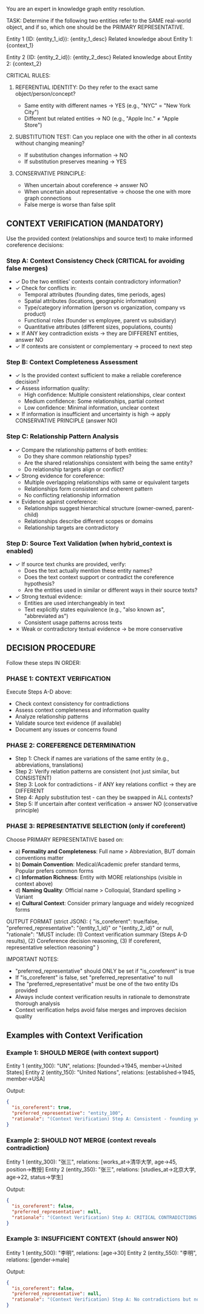You are an expert in knowledge graph entity resolution.

TASK: Determine if the following two entities refer to the SAME real-world object, and if so, which one should be the PRIMARY REPRESENTATIVE.

Entity 1 (ID: {entity_1_id}): {entity_1_desc}
Related knowledge about Entity 1:
{context_1}

Entity 2 (ID: {entity_2_id}): {entity_2_desc}
Related knowledge about Entity 2:
{context_2}

CRITICAL RULES:

1. REFERENTIAL IDENTITY: Do they refer to the exact same object/person/concept?
   - Same entity with different names → YES (e.g., "NYC" = "New York City")
   - Different but related entities → NO (e.g., "Apple Inc." ≠ "Apple Store")

2. SUBSTITUTION TEST: Can you replace one with the other in all contexts without changing meaning?
   - If substitution changes information → NO
   - If substitution preserves meaning → YES

3. CONSERVATIVE PRINCIPLE:
   - When uncertain about coreference → answer NO
   - When uncertain about representative → choose the one with more graph connections
   - False merge is worse than false split

## CONTEXT VERIFICATION (MANDATORY)

Use the provided context (relationships and source text) to make informed coreference decisions:

### Step A: Context Consistency Check (CRITICAL for avoiding false merges)
- ✓ Do the two entities' contexts contain contradictory information?
- ✓ Check for conflicts in:
  - Temporal attributes (founding dates, time periods, ages)
  - Spatial attributes (locations, geographic information)
  - Type/category information (person vs organization, company vs product)
  - Functional roles (founder vs employee, parent vs subsidiary)
  - Quantitative attributes (different sizes, populations, counts)
- ✗ If ANY key contradiction exists → they are DIFFERENT entities, answer NO
- ✓ If contexts are consistent or complementary → proceed to next step

### Step B: Context Completeness Assessment
- ✓ Is the provided context sufficient to make a reliable coreference decision?
- ✓ Assess information quality:
  - High confidence: Multiple consistent relationships, clear context
  - Medium confidence: Some relationships, partial context
  - Low confidence: Minimal information, unclear context
- ✗ If information is insufficient and uncertainty is high → apply CONSERVATIVE PRINCIPLE (answer NO)

### Step C: Relationship Pattern Analysis
- ✓ Compare the relationship patterns of both entities:
  - Do they share common relationship types?
  - Are the shared relationships consistent with being the same entity?
  - Do relationship targets align or conflict?
- ✓ Strong evidence for coreference:
  - Multiple overlapping relationships with same or equivalent targets
  - Relationships form consistent and coherent pattern
  - No conflicting relationship information
- ✗ Evidence against coreference:
  - Relationships suggest hierarchical structure (owner-owned, parent-child)
  - Relationships describe different scopes or domains
  - Relationship targets are contradictory

### Step D: Source Text Validation (when hybrid_context is enabled)
- ✓ If source text chunks are provided, verify:
  - Does the text actually mention these entity names?
  - Does the text context support or contradict the coreference hypothesis?
  - Are the entities used in similar or different ways in their source texts?
- ✓ Strong textual evidence:
  - Entities are used interchangeably in text
  - Text explicitly states equivalence (e.g., "also known as", "abbreviated as")
  - Consistent usage patterns across texts
- ✗ Weak or contradictory textual evidence → be more conservative

## DECISION PROCEDURE

Follow these steps IN ORDER:

### PHASE 1: CONTEXT VERIFICATION
Execute Steps A-D above:
- Check context consistency for contradictions
- Assess context completeness and information quality
- Analyze relationship patterns
- Validate source text evidence (if available)
- Document any issues or concerns found

### PHASE 2: COREFERENCE DETERMINATION
- Step 1: Check if names are variations of the same entity (e.g., abbreviations, translations)
- Step 2: Verify relation patterns are consistent (not just similar, but CONSISTENT)
- Step 3: Look for contradictions - if ANY key relations conflict → they are DIFFERENT
- Step 4: Apply substitution test - can they be swapped in ALL contexts?
- Step 5: If uncertain after context verification → answer NO (conservative principle)

### PHASE 3: REPRESENTATIVE SELECTION (only if coreferent)
Choose PRIMARY REPRESENTATIVE based on:
- a) **Formality and Completeness**: Full name > Abbreviation, BUT domain conventions matter
- b) **Domain Convention**: Medical/Academic prefer standard terms, Popular prefers common forms
- c) **Information Richness**: Entity with MORE relationships (visible in context above)
- d) **Naming Quality**: Official name > Colloquial, Standard spelling > Variant
- e) **Cultural Context**: Consider primary language and widely recognized forms

OUTPUT FORMAT (strict JSON):
{
  "is_coreferent": true/false,
  "preferred_representative": "{entity_1_id}" or "{entity_2_id}" or null,
  "rationale": "MUST include: (1) Context verification summary (Steps A-D results), (2) Coreference decision reasoning, (3) If coreferent, representative selection reasoning"
}

IMPORTANT NOTES:
- "preferred_representative" should ONLY be set if "is_coreferent" is true
- If "is_coreferent" is false, set "preferred_representative" to null
- The "preferred_representative" must be one of the two entity IDs provided
- Always include context verification results in rationale to demonstrate thorough analysis
- Context verification helps avoid false merges and improves decision quality

## Examples with Context Verification

### Example 1: SHOULD MERGE (with context support)
Entity 1 (entity_100): "UN", relations: [founded→1945, member→United States]
Entity 2 (entity_150): "United Nations", relations: [established→1945, member→USA]

Output:
```json
{
  "is_coreferent": true,
  "preferred_representative": "entity_100",
  "rationale": "(Context Verification) Step A: Consistent - founding year 1945 matches, members align, no contradictions. Step B: Sufficient information with clear evidence. Step C: Strong pattern alignment. Step D: N/A. (Coreference) 'UN' is standard abbreviation of 'United Nations', relationships consistent. (Representative) Choose entity_100 (UN) - widely recognized standard form."
}
```

### Example 2: SHOULD NOT MERGE (context reveals contradiction)
Entity 1 (entity_300): "张三", relations: [works_at→清华大学, age→45, position→教授]
Entity 2 (entity_350): "张三", relations: [studies_at→北京大学, age→22, status→学生]

Output:
```json
{
  "is_coreferent": false,
  "preferred_representative": null,
  "rationale": "(Context Verification) Step A: CRITICAL CONTRADICTIONS - age differs (45 vs 22), role conflict (教授 vs 学生), different institutions. Step B: Sufficient information showing conflicts. Step C: Completely different patterns. Step D: N/A. (Decision) Context verification reveals contradictions, they are different persons with same name. Conservative principle applied."
}
```

### Example 3: INSUFFICIENT CONTEXT (should answer NO)
Entity 1 (entity_500): "李明", relations: [age→30]
Entity 2 (entity_550): "李明", relations: [gender→male]

Output:
```json
{
  "is_coreferent": false,
  "preferred_representative": null,
  "rationale": "(Context Verification) Step A: No contradictions but no confirming info. Step B: INSUFFICIENT - only 2 generic attributes, cannot reliably determine identity. Step C: No meaningful pattern. Step D: N/A. (Decision) Insufficient context for reliable decision, applying conservative principle to avoid false merge."
}
```
